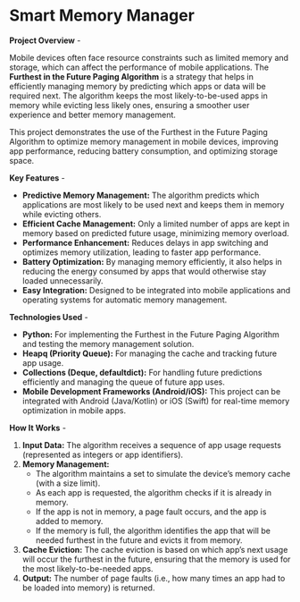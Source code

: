 # Smart Memory Manager

__Project Overview__ -

Mobile devices often face resource constraints such as limited memory and storage, which can affect the performance of mobile applications. The **Furthest in the Future Paging Algorithm** is a strategy that helps in efficiently managing memory by predicting which apps or data will be required next. The algorithm keeps the most likely-to-be-used apps in memory while evicting less likely ones, ensuring a smoother user experience and better memory management.

This project demonstrates the use of the Furthest in the Future Paging Algorithm to optimize memory management in mobile devices, improving app performance, reducing battery consumption, and optimizing storage space.

__Key Features__ -
- **Predictive Memory Management:** The algorithm predicts which applications are most likely to be used next and keeps them in memory while evicting others.
- **Efficient Cache Management:** Only a limited number of apps are kept in memory based on predicted future usage, minimizing memory overload.
- **Performance Enhancement:** Reduces delays in app switching and optimizes memory utilization, leading to faster app performance.
- **Battery Optimization:** By managing memory efficiently, it also helps in reducing the energy consumed by apps that would otherwise stay loaded unnecessarily.
- **Easy Integration:** Designed to be integrated into mobile applications and operating systems for automatic memory management.

__Technologies Used__ -
- **Python:** For implementing the Furthest in the Future Paging Algorithm and testing the memory management solution.
- **Heapq (Priority Queue):** For managing the cache and tracking future app usage.
- **Collections (Deque, defaultdict):** For handling future predictions efficiently and managing the queue of future app uses.
- **Mobile Development Frameworks (Android/iOS):** This project can be integrated with Android (Java/Kotlin) or iOS (Swift) for real-time memory optimization in mobile apps.

__How It Works__ -
1. **Input Data:** The algorithm receives a sequence of app usage requests (represented as integers or app identifiers).
2. **Memory Management:** 
   - The algorithm maintains a set to simulate the device’s memory cache (with a size limit).
   - As each app is requested, the algorithm checks if it is already in memory.
   - If the app is not in memory, a page fault occurs, and the app is added to memory.
   - If the memory is full, the algorithm identifies the app that will be needed furthest in the future and evicts it from memory.
3. **Cache Eviction:** The cache eviction is based on which app’s next usage will occur the furthest in the future, ensuring that the memory is used for the most likely-to-be-needed apps.
4. **Output:** The number of page faults (i.e., how many times an app had to be loaded into memory) is returned.
